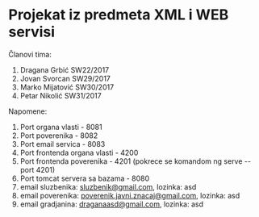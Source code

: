 # Projekat iz predmeta XML i WEB servisi

Članovi tima:
1. Dragana Grbić SW22/2017
2. Jovan Svorcan SW29/2017
3. Marko Mijatović SW30/2017
4. Petar Nikolić SW31/2017

Napomene:
1. Port organa vlasti - 8081
2. Port poverenika - 8082
3. Port email servica - 8083
4. Port frontenda organa vlasti - 4200
5. Port frontenda poverenika - 4201 (pokrece se komandom ng serve --port 4201)
6. Port tomcat servera sa bazama - 8080
7. email sluzbenika: sluzbenik@gmail.com, lozinka: asd
8. email poverenika: poverenik.javni.znacaj@gmail.com, lozinka: asd
9. email gradjanina: draganaasd@gmail.com, lozinka: asd

